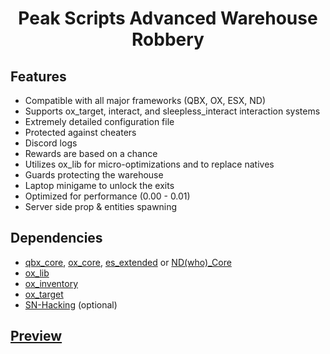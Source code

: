 <h1 align="center">Peak Scripts Advanced Warehouse Robbery</h1>

## Features
- Compatible with all major frameworks (QBX, OX, ESX, ND)
- Supports ox_target, interact, and sleepless_interact interaction systems
- Extremely detailed configuration file
- Protected against cheaters
- Discord logs
- Rewards are based on a chance
- Utilizes ox_lib for micro-optimizations and to replace natives
- Guards protecting the warehouse
- Laptop minigame to unlock the exits
- Optimized for performance (0.00 - 0.01)
- Server side prop & entities spawning

## Dependencies
- [qbx_core](https://github.com/Qbox-project/qbx_core/releases), [ox_core](https://github.com/overextended/ox_core), [es_extended](https://github.com/esx-framework/esx_core/tree/main/%5Bcore%5D/es_extended) or [ND(who)_Core](https://github.com/ND-Framework/ND_Core)
- [ox_lib](https://github.com/overextended/ox_lib/releases)
- [ox_inventory](https://github.com/overextended/ox_inventory/releases)
- [ox_target](https://github.com/overextended/ox_target/releases)
- [SN-Hacking](https://github.com/skeletonnetworks/SN-Hacking) (optional)

## [Preview](https://youtu.be/aYylFenbxaU)
